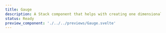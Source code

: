 ```yaml
---
title: Gauge
description: A Stack component that helps with creating one dimensional layouts with equal spacing between items.
status: Ready
preview_component: './../../previews/Gauge.svelte'
---
```

